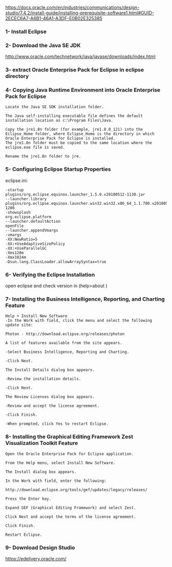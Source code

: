 https://docs.oracle.com/en/industries/communications/design-studio/7.4.2/install-guide/installing-prerequisite-software1.html#GUID-2ECEC6A7-A6B1-46A1-A3DF-E0B02E325385


### 1- Install Eclipse

### 2- Download the Java SE JDK
http://www.oracle.com/technetwork/java/javase/downloads/index.html

### 3- extract Oracle Enterprise Pack for Eclipse in eclipse directory

### 4- Copying Java Runtime Environment into Oracle Enterprise Pack for Eclipse
```
Locate the Java SE SDK installation folder.

The Java self-installing executable file defines the default installation location as c:\Program Files\Java.

Copy the jre1.8n folder (for example, jre1.8.0_121) into the Eclipse_Home folder, where Eclipse_Home is the directory in which Oracle Enterprise Pack for Eclipse is installed.
The jre1.8n folder must be copied to the same location where the eclipse.exe file is saved.

Rename the jre1.8n folder to jre.
```
### 5- Configuring Eclipse Startup Properties

eclipse.ini:
```
-startup
plugins/org.eclipse.equinox.launcher_1.5.0.v20180512-1130.jar
--launcher.library
plugins/org.eclipse.equinox.launcher.win32.win32.x86_64_1.1.700.v20180518-1200
-showsplash
org.eclipse.platform
--launcher.defaultAction
openFile
--launcher.appendVmargs
-vmargs
-XX:NewRatio=5
-XX:+UseAdaptiveSizePolicy
-XX:+UseParallelGC
-Xms128m
-Xmx1024m
-Dsun.lang.ClassLoader.allowArraySyntax=true
```
### 6- Verifying the Eclipse Installation
open eclipse and check version in (help>about )

### 7- Installing the Business Intelligence, Reporting, and Charting Feature
```
Help > Install New Software
-In the Work with field, click the menu and select the following update site:

Photon - http://download.eclipse.org/releases/photon

A list of features available from the site appears.

-Select Business Intelligence, Reporting and Charting.

-Click Next.

The Install Details dialog box appears.

-Review the installation details.

-Click Next.

The Review Licenses dialog box appears.

-Review and accept the license agreement.

-Click Finish.

-When prompted, click Yes to restart Eclipse.
```
### 8- Installing the Graphical Editing Framework Zest Visualization Toolkit Feature
```
Open the Oracle Enterprise Pack for Eclipse application.

From the Help menu, select Install New Software.

The Install dialog box appears.

In the Work with field, enter the following:

http://download.eclipse.org/tools/gef/updates/legacy/releases/

Press the Enter key.

Expand GEF (Graphical Editing Framework) and select Zest.

Click Next and accept the terms of the license agreement.

Click Finish.

Restart Eclipse.
```

### 9- Download Design Studio
https://edelivery.oracle.com/

